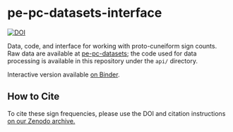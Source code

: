 # pe-pc-datasets-interface

[![DOI](https://zenodo.org/badge/210973220.svg)](https://zenodo.org/badge/latestdoi/210973220)

Data, code, and interface for working with proto-cuneiform sign counts. Raw data are available at [pe-pc-datasets](https://github.com/sfu-natlang/pe-pc-datasets); the code used for data processing is available in this repository under the `api/` directory.

Interactive version available [on Binder](https://mybinder.org/v2/gh/MrLogarithm/pe-pc-datasets-interface/master?filepath=api%2Fpc%20sign%20counts.ipynb).

## How to Cite

To cite these sign frequencies, please use the DOI and citation instructions [on our Zenodo archive.](https://doi.org/10.5281/zenodo.3858116)
